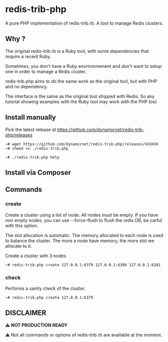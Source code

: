 # redis-trib-php
A pure PHP implementation of redis-trib.rb. A tool to manage Redis clusters.

## Why ?
The original redis-trib.rb is a Ruby tool, with some dependencies that require a recent Ruby.

Sometimes, you don't have a Ruby envrironnement and don't want to setup one in order to manage a Redis cluster.

redis-trib.php aims to do the same work as the original tool, but with PHP and no dependency.

The interface is the same as the original tool shipped with Redis. So any tutorial showing examples with the Ruby tool may work with the PHP tool.


## Install manually

Pick the latest release at https://github.com/dynamicnet/redis-trib-php/releases

```console
~# wget https://github.com/dynamicnet/redis-trib-php/releases/XXXXXX
~# chmod +x ./redis-trib.php

~# ./redis-trib.php help
```

## Install via Composer


## Commands

### create
Create a cluster using a list of node. All nodes must be empty. If you have non empty nodes, you can use --force-flush to flush the redis DB, be carful with this option.

The slot allocation is automatic. The memory allocated to each node is used to balance the cluster. The more a node have memory, the more slot we allocate to it.

Create a cluster with 3 nodes
```console
~# redis-trib.php create 127.0.0.1:6379 127.0.0.1:6380 127.0.0.1:6381
```

### check
Performs a sanity check of the cluster.

```console
~# redis-trib.php create 127.0.0.1:6379
```


## DISCLAIMER
 :warning: **NOT PRODUCTION READY**

 :warning: Not all commands or options of redis-trib.rb are available at the moment.